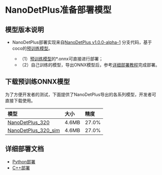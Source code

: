 # NanoDetPlus准备部署模型

## 模型版本说明

- NanoDetPlus部署实现来自[NanoDetPlus v1.0.0-alpha-1](https://github.com/RangiLyu/nanodet/tree/v1.0.0-alpha-1) 分支代码，基于coco的[预训练模型](https://github.com/RangiLyu/nanodet/releases/tag/v1.0.0-alpha-1)。

  - （1）[预训练模型](https://github.com/RangiLyu/nanodet/releases/tag/v1.0.0-alpha-1)的*.onnx可直接进行部署；
  - （2）自己训练的模型，导出ONNX模型后，参考[详细部署教程](#详细部署文档)完成部署。
  
## 下载预训练ONNX模型

为了方便开发者的测试，下面提供了NanoDetPlus导出的各系列模型，开发者可直接下载使用。

| 模型                                                               | 大小    | 精度    |
|:---------------------------------------------------------------- |:----- |:----- |
| [NanoDetPlus_320](https://bj.bcebos.com/paddlehub/fastdeploy/nanodet-plus-m_320.onnx ) | 4.6MB | 27.0% |
| [NanoDetPlus_320_sim](https://bj.bcebos.com/paddlehub/fastdeploy/nanodet-plus-m_320-sim.onnx) | 4.6MB | 27.0% |


## 详细部署文档

- [Python部署](python)
- [C++部署](cpp)
